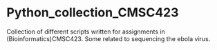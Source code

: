 # Python_collection_CMSC423
Collection of different scripts written for assignments in (Bioinformatics)CMSC423. Some related to sequencing the ebola virus.
